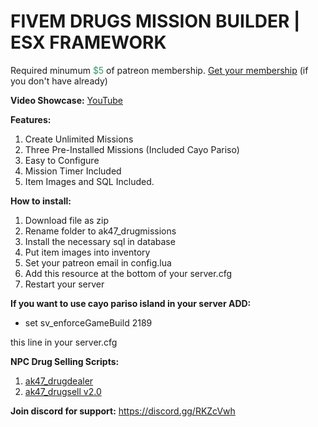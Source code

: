 <h1>FIVEM DRUGS MISSION BUILDER | ESX FRAMEWORK</h1>
<p>Required minumum <span style="color: #339966;">$5</span> of patreon membership. <a href="https://patreon.com/menanak47" target="_blank">Get your membership</a> (if you don't have already)</p>
<p><strong>Video Showcase:</strong> <a href="https://youtu.be/AfIfGdZEvv4">YouTube</a></p>
<p><strong>Features: </strong></p>
<ol>
<li>Create Unlimited Missions</li>
<li>Three Pre-Installed Missions (Included Cayo Pariso)</li>
<li>Easy to Configure</li>
<li>Mission Timer Included</li>
<li>Item Images and SQL Included.</li>
</ol>
<p><strong>How to install:</strong></p>
<ol>
<li>Download file as zip</li>
<li>Rename folder to ak47_drugmissions</li>
<li>Install the necessary sql in database</li>
<li>Put item images into inventory</li>
<li>Set your patreon email in config.lua</li>
<li>Add this resource at the bottom of your server.cfg</li>
<li>Restart your server</li>
</ol>
<p><strong>If you want to use cayo pariso island in your server ADD:</strong></p>
<ul>
<li>set sv_enforceGameBuild 2189</li>
</ul>
<p>this line in your server.cfg</p>
<p><strong>NPC Drug Selling Scripts:</strong></p>
<ol>
<li><a href="https://youtu.be/gfCFfA9gWLA" target="_blank">ak47_drugdealer</a></li>
<li><a href="https://youtu.be/iwrWpmo31kQ" target="_blank">ak47_drugsell v2.0</a></li>
</ol>
<p><strong>Join discord for support:</strong> <a href="https://discord.gg/RKZcVwh">https://discord.gg/RKZcVwh</a></p>
